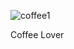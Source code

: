 ![coffee1](https://user-images.githubusercontent.com/87203389/125119930-63335680-e10f-11eb-893c-51dcdd47b185.jpg)

Coffee Lover
